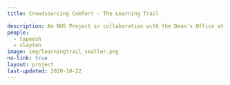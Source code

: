 ```yaml
---
title: Crowdsourcing Comfort - The Learning Trail

description: An NUS Project in collaboration with the Dean’s Office at the NUS School of Design and Environment. A progressive web application that collects subtle momentary thermal and environmental comfort assessments while occupants learn about the sustainability features of the new Net Zero Energy SDE4 Building.
people:
  - tapeesh
  - clayton
image: img/learningtrail_smaller.png
no-link: true
layout: project
last-updated: 2020-10-22
---
```

